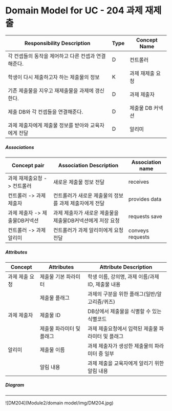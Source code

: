 # Domain Model for UC - 204 과제 재제출

| Responsibility Description                                   | Type | Concept Name      |
| ------------------------------------------------------------ | ---- | ----------------- |
| 각 컨셉들의 동작을 제어하고 다른 컨셉과 연결해준다.          | D    | 컨트롤러          |
| 학생이 다시 제출하고자 하는 제출물의 정보                       | K    | 과제 재제출 요청     |
| 기존 제출물을 지우고 재제출물을 과제에 갱신한다.                      | D    | 과제 제출자|
| 제출 DB와 각 컨셉들을 연결해준다.                            | D    | 제출물 DB 커넥션    |
| 과제 제출자에게 제출물 정보를 받아와 교육자에게 전달              | D    | 알리미            |

##### Associations

| Concept pair                       | Association Description                                  | Association name |
| ---------------------------------- | -------------------------------------------------------- | ---------------- |
| 과제 재제출요청 -> 컨트롤러          | 새로운 제출물 정보 전달                                         | receives         |
| 컨트롤러 -> 과제 제출자         | 컨트롤러가 새로운 제출물의 정보를 과제 제출자에게 전달        | provides data |
| 과제 제출자 -> 제출물DB커넥션          | 과제 제출자가 새로운 제출물을 제출물DB커넥션에게 저장 요청                | requests save |
| 컨트롤러 -> 과제 알리미            | 컨트롤러가 과제 알리미에게 요청 전달                     | conveys requests |


##### Attributes

| Concept        | Attributes              | Attribute Description                                        |
| -------------- | ----------------------- | ------------------------------------------------------------ |
| 과제 제출 요청 | 제출물 기본 파라미터      | 학생 이름, 강의명, 과제 이름/과제ID, 제출물 내용                 |
|                | 제출물 플래그             | 과제의 구분을 위한 플래그(일반/알고리즘/퀴즈)                |
| 과제 제출자       | 제출물 ID                 | DB상에서 제출물을 식별할 수 있는 식별코드                      |
|                | 제출물 파라미터 및 플래그 | 과제 제출요청에서 입력된 제출물 파라미터 및 플래그             |
| 알리미    | 제출물 이름       | 과제 제출자가 생성한 제출물의 파라미터 중 일부                 |
|                | 알림 내용               | 과제 제출을 교육자에게 알리기 위한 알림 내용                        |

##### Diagram
-------
![DM204](Module2/domain model/img/DM204.jpg)